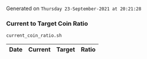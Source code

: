 Generated on `Thursday 23-September-2021 at 20:21:28`

### Current to Target Coin Ratio
`current_coin_ratio.sh`

Date|Current|Target|Ratio
---|---|---|---
